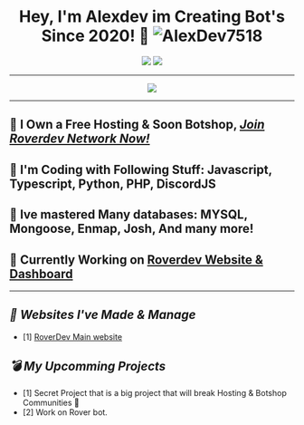 # <div align="center">Hey, I'm Alexdev im Creating Bot's Since 2020! :rocket: <img src="https://komarev.com/ghpvc/?username=AlexDev7518&label=Profile%20views&color=00FFFF&style=flat" alt="AlexDev7518" /></div>  
<p align="center"><img src="https://discord.c99.nl/widget/theme-3/663442537222242306.png"> <a href="https://discord.gg/roverdev"><img src="https://discord.com/api/guilds/846548733914906664/widget.png?style=banner2"></a></p>


***
<div align="center"> <img src="https://i.imgur.com/CbF3nqE.png"/> </div>

***

## :telescope: I Own a Free Hosting & Soon Botshop, [***Join Roverdev Network Now!***](https://discord.gg/roverdev)
## 🥇 I'm Coding with Following Stuff: Javascript, Typescript, Python, PHP, DiscordJS
## 🧭 Ive mastered Many databases: MYSQL, Mongoose, Enmap, Josh, And many more!
## :exploding_head: Currently Working on [**Roverdev Website & Dashboard**](https://roverdev.xyz)
***

## ***:link: Websites I've Made & Manage***
 - [1] [RoverDev Main website](https://roverdev.xyz)

## ***💣 My Upcomming Projects***
- [1] Secret Project that is a big project that will break Hosting & Botshop Communities 🚀
- [2] Work on Rover bot.
<br/>
